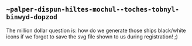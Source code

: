 ## `~palper-dispun-hiltes-mochul--toches-tobnyl-binwyd-dopzod`
The million dollar question is: how do we generate those ships black/white icons if we forgot to save the svg file shown to us during registration! ;)